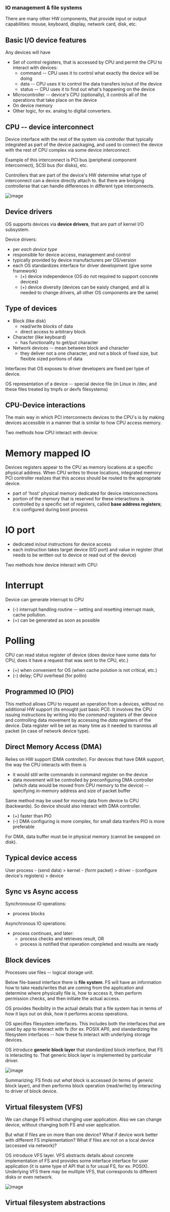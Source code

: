 ### IO management & file systems

There are many other HW components, that provide input or output capabilities:
mouse, keyboard, display, network card, disk, etc.

## Basic I/O device features

Any devices will have 

* Set of control registers, that is accessed by CPU and permit the CPU to interact with devices:
  * command -- CPU uses it to control what exactly the device will be doing
  * data -- CPU uses it to control the data transfers in/out of the device
  * status -- CPU uses it to find out what's happening on the device
* Microcontroller -- device's CPU (optionally), it controls all of the operations that take place on the device
* On device memory
* Other logic, for ex. analog to digital converters.

## CPU -- device interconnect

Device interface with the rest of the system via *controller* that typically integrated as part of the 
device packaging, and used to connect the device with the rest of CPU complex via some device *interconnect*.

Example of this interconnect is PCI bus (peripheral component interconnect), SCSI bus (for disks), etc.

Controllers that are part of the device's HW determine what type of interconnect can a device directly
attach to. But there are bridging controllerse that can handle differences in different type interconnects.

![image](system.png)

## Device drivers

OS supports devices via **device drivers**, that are part of kernel I/O subsystem.

Device drivers:

* per *each device type*
* responsible for device access, management and control
* typically provided by device manufacturers per OS/version
* each OS standardizes interface for driver development (give some framework)
  * (+) device independence (OS do not required to support concrete devices)
  * (+) device diversity (devices can be eaisly changed, and all is needed to change drivers, all other OS components are the same)

## Type of devices

* Block (like disk)
  * read/write *blocks* of data
  * direct access to arbitrary block
* Character (like keyboard)
  * has functionality to get/put character
* Network devices -- mean between block and character
  * they deliver not a one character, and not a block of fixed size, but flexible sized portions of data

Interfaces that OS exposes to driver developers are fixed per type of device.

OS representation of a device -- special device file (in Linux in /dev, and these files treated by tmpfs or devfs filesystems)

## CPU-Device interactions

The main way in which PCI interconnects devices to the CPU's is by making devices
accessible in a manner that is similar to how CPU access memory. 

Two methods how CPU interact with device:
# Memory mapped IO

Devices registers appear to the CPU as memory locations at a specific physical address. When CPU writes to those locations,
integrated memory PCI controller realizes that this access should be routed to the appropriate device.

* part of 'host' physical memory dedicated for device interconnections
* portion of the memory that is reserved for these interactions is controlled by a specific set of 
registers, called **base address registers**; it is configured during boot process

# IO port

* dedicated in/out instructions for device access
* each instruction takes target device (I/O port) and value in register (that needs to be written out to device or read out of the device)

Two methods how device interact with CPU:

# Interrupt
Device can generate interrupt to CPU

* (-) interrupt handling routine -- setting and resetting interrupt mask, cache pollution.
* (+) can be generated as soon as possible

# Polling
CPU can read status register of device (does device have some data for CPU, does it have a request that was sent to the CPU, etc.)

* (+) when convenient for OS (when cache polution is not critical, etc.)
* (-) delay; CPU overhead (for pollin)

## Programmed IO (PIO)

This method allows CPU to request an operation from a devices, without no additional 
HW support (its enought just basic PCI). It involves the CPU issuing instructions
by writing into the *command* registers of ther device and controlling data movement
by accessing the *data* registers of the device. Data register will be set as many time
as it needed to tranmiss all packet (in case of network device type).

## Direct Memory Access (DMA)

Relies on HW support (DMA controller). For devices that have DMA support, the way the CPU 
interacts with them is 

* it would still write commands in command register on the device
* data movement will be controlled by preconfiguring DMA controller (which data would be moved from CPU memory to the device) --
specifying in-memory address and size of packet buffer

Same method may be used for moving data from device to CPU (backwards). So device should also interact with DMA controller.

* (+) faster than PIO
* (-) DMA configuring is more complex, for small data tranfers PIO is more preferable

For DMA, data buffer must be in physical memory (cannot be swapped on disk).

## Typical device access
User process - (send data) > kernel - (form packet) > driver - (configure device's registers) > device

## Sync vs Async access

Synchronouse IO operations:

* process blocks

Asynchronous IO operations:

* process continues, and later:
  * process checks and retrieves result, OR
  * process is notified that operation completed and results are ready

## Block devices

Processes use files -- logical storage unit.

Below file-baesd interface there is **file system**. FS will have an information
how to take reads/writes that are coming from the application and determine
where physically file is, how to access it, then perform permission checks, 
and then initiate the actual access.

OS provides flexibility in the actual details that a file system has in
terms of how it lays out on disk, how it performs access operations. 

OS specifies filesystem interfaces. This includes both the interfaces that are used 
by app to interact with fs (for ex. POSIX API), and standardizing the filesystem 
interfaces -- how these fs interact with underlying storage devices.

OS introduce **generic block layer** that standardized block interface, that FS
is interacting to. That generic block layer is implemented by particular driver.

![image](block.png)

Summarizing: FS finds out *what* block is accessed (in terms of generic block layer),
and then performs block operation (read/write) by interacting to driver of block device.

## Virtual filesystem (VFS)

We can change FS without changing user application. Also we can change device,
without changing both FS and user application. 

But what if files are on more than one device? What if device work better with
different FS implementation? What if files are not on a local device (accessed via network)?

OS introduce VFS layer. VFS abstracts details about concrete implementation of FS and provides
some interface interface for user application (it is same type of API that is for 
usual FS, for ex. POSIX). Underlying VFS there may be multiple VFS, that corresponds to 
different disks or even network.

![image](vfs.png)

## Virtual filesystem abstractions

